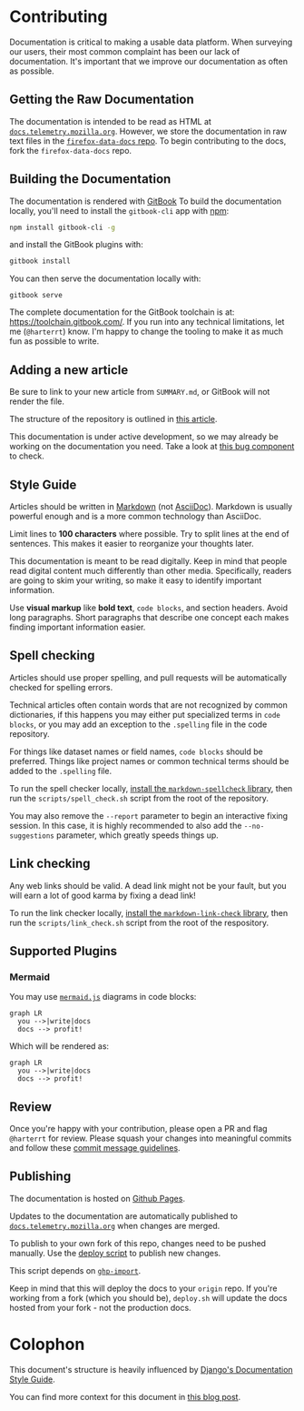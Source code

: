 # Contributing

Documentation is critical to making a usable data platform.
When surveying our users,
their most common complaint has been our lack of documentation.
It's important that we improve our documentation as often as possible.

## Getting the Raw Documentation

The documentation is intended to be read as HTML at
[`docs.telemetry.mozilla.org`][dtmo].
However, we store the documentation in raw text files in the
[`firefox-data-docs` repo](https://github.com/mozilla/firefox-data-docs).
To begin contributing to the docs, fork the `firefox-data-docs` repo.

## Building the Documentation

The documentation is rendered with [GitBook](https://www.gitbook.com/)
To build the documentation locally,
you'll need to install the `gitbook-cli` app with
[npm](https://www.npmjs.com/get-npm):

```bash
npm install gitbook-cli -g
```

and install the GitBook plugins with:

```bash
gitbook install
```

You can then serve the documentation locally with:

```
gitbook serve
```

The complete documentation for the GitBook toolchain is at: https://toolchain.gitbook.com/.
If you run into any technical limitations, let me (`@harterrt`) know.
I'm happy to change the tooling to make it as much fun as possible to write.

## Adding a new article

Be sure to link to your new article from `SUMMARY.md`, or GitBook will not render the file.

The structure of the repository is outlined in [this article](./structure.md).

This documentation is under active development,
so we may already be working on the documentation you need.
Take a look at
[this bug component](https://bugzilla.mozilla.org/buglist.cgi?product=Data%20Platform%20and%20Tools&component=Documentation%20and%20Knowledge%20Repo%20%28RTMO%29&resolution=---)
to check.

## Style Guide

Articles should be written in
[Markdown](https://daringfireball.net/projects/markdown/syntax)
(not [AsciiDoc](http://asciidoctor.org/docs/asciidoc-syntax-quick-reference/)).
Markdown is usually powerful enough and is a more common technology than AsciiDoc.

Limit lines to **100 characters** where possible.
Try to split lines at the end of sentences.
This makes it easier to reorganize your thoughts later.

This documentation is meant to be read digitally.
Keep in mind that people read digital content much differently than other media.
Specifically, readers are going to skim your writing,
so make it easy to identify important information.

Use **visual markup** like **bold text**, `code blocks`, and section headers.
Avoid long paragraphs.
Short paragraphs that describe one concept each makes finding important information easier.

## Spell checking

Articles should use proper spelling, and pull requests will be automatically checked for spelling
errors.

Technical articles often contain words that are not recognized by common dictionaries, if this
happens you may either put specialized terms in `code blocks`, or you may add an exception to
the `.spelling` file in the code repository.

For things like dataset names or field names, `code blocks` should be preferred. Things like
project names or common technical terms should be added to the `.spelling` file.

To run the spell checker locally,
[install the `markdown-spellcheck` library](https://www.npmjs.com/package/markdown-spellcheck),
then run the `scripts/spell_check.sh` script from the root of the repository.

You may also remove the `--report` parameter to begin an interactive fixing session. In this
case, it is highly recommended to also add the `--no-suggestions` parameter, which greatly
speeds things up.

## Link checking

Any web links should be valid. A dead link might not be your fault, but you will earn a lot
of good karma by fixing a dead link!

To run the link checker locally, [install the `markdown-link-check` library](https://github.com/tcort/markdown-link-check#installation), then run the `scripts/link_check.sh` script from the root of the respository.

## Supported Plugins

### Mermaid

You may use [`mermaid.js`](https://mermaidjs.github.io/) diagrams in code blocks:
```
graph LR
  you -->|write|docs
  docs --> profit!
```

Which will be rendered as:

```mermaid
graph LR
  you -->|write|docs
  docs --> profit!
```


## Review

Once you're happy with your contribution, please open a PR and flag `@harterrt` for review.
Please squash your changes  into meaningful commits  and follow these
[commit message guidelines](https://chris.beams.io/posts/git-commit/).

## Publishing

The documentation is hosted on [Github Pages](https://pages.github.com/).

Updates to the documentation are automatically published to
[`docs.telemetry.mozilla.org`][dtmo] when changes are merged.

To publish to your own fork of this repo, changes need to be pushed manually.
Use the [deploy script](https://github.com/mozilla/firefox-data-docs/blob/master/scripts/deploy.sh)
to publish new changes.

This script depends on
[`ghp-import`](https://github.com/davisp/ghp-import).

Keep in mind that this will deploy the docs to your `origin` repo.
If you're working from a fork (which you should be),
`deploy.sh` will update the docs hosted from your fork - not the production docs.

# Colophon

This document's structure is heavily influenced by
[Django's Documentation Style Guide](https://docs.djangoproject.com/en/1.11/internals/contributing/writing-documentation/).

You can find more context for this document in
[this blog post](http://blog.harterrt.com/lit-review.html).

[dtmo]: https://docs.telemetry.mozilla.org
